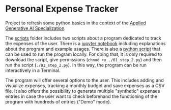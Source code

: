 # Personal Expense Tracker

Project to refresh some python basics in the context of the [Applied Generative AI Specialization](https://bootcamp-sl.discover.online.purdue.edu/applied-artificial-intelligence-course#what-topics-are-covered-in-the-purdue-simplilearn-applied-generative-ai-course).

The [scripts](/scripts) folder includes two scripts about a program dedicated to track the expenses of the user. There is a [jupyter notebook](/scripts/00_step_1.ipynb) including explanations about the program and example usages. There is also a [python script](/scripts/01_step_2.py) that can be used to run the program locally. For doing that, it is only required to download the script, give permissions (`chmod +x ./01_step_2.py`) and then run the script (`./01_step_2.py`). In this way, the program can be run interactively in a Terminal. 

The program will offer several options to the user. This includes adding and visualize expenses, tracking a monthly budget and save expenses as a CSV file. It also offers the possibility to generate multiple "synthetic" expenses entries in case the user want to check beforehand the functioning of the program with hundreds of entries ("Demo" mode).
